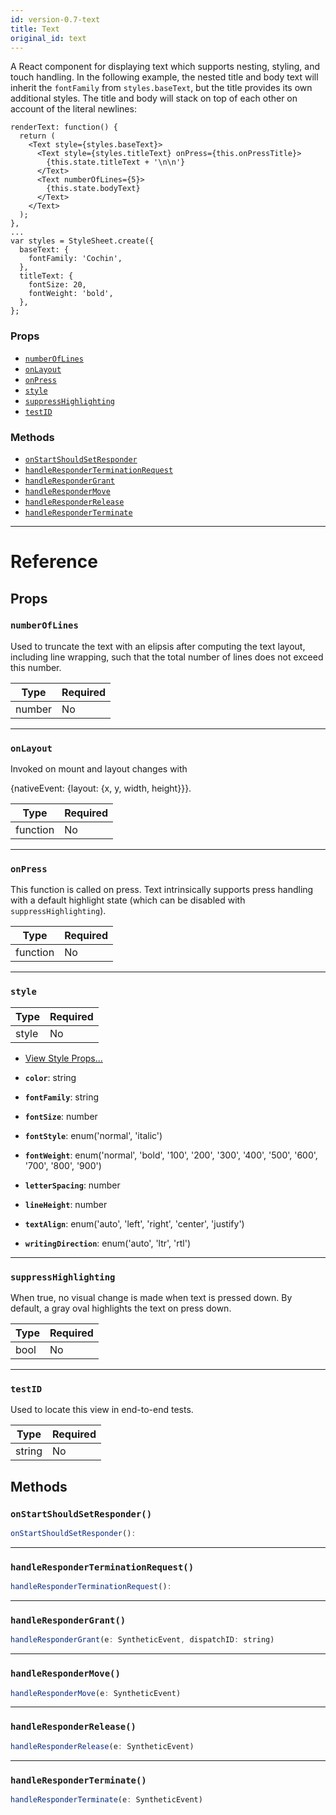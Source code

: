 ```yaml
---
id: version-0.7-text
title: Text
original_id: text
---
```

A React component for displaying text which supports nesting,
styling, and touch handling.  In the following example, the nested title and
body text will inherit the `fontFamily` from `styles.baseText`, but the title
provides its own additional styles.  The title and body will stack on top of
each other on account of the literal newlines:

```
renderText: function() {
  return (
    <Text style={styles.baseText}>
      <Text style={styles.titleText} onPress={this.onPressTitle}>
        {this.state.titleText + '\n\n'}
      </Text>
      <Text numberOfLines={5}>
        {this.state.bodyText}
      </Text>
    </Text>
  );
},
...
var styles = StyleSheet.create({
  baseText: {
    fontFamily: 'Cochin',
  },
  titleText: {
    fontSize: 20,
    fontWeight: 'bold',
  },
};
```

### Props

- [`numberOfLines`](text.md#numberoflines)
- [`onLayout`](text.md#onlayout)
- [`onPress`](text.md#onpress)
- [`style`](text.md#style)
- [`suppressHighlighting`](text.md#suppresshighlighting)
- [`testID`](text.md#testid)




### Methods

- [`onStartShouldSetResponder`](text.md#onstartshouldsetresponder)
- [`handleResponderTerminationRequest`](text.md#handleresponderterminationrequest)
- [`handleResponderGrant`](text.md#handlerespondergrant)
- [`handleResponderMove`](text.md#handlerespondermove)
- [`handleResponderRelease`](text.md#handleresponderrelease)
- [`handleResponderTerminate`](text.md#handleresponderterminate)




---

# Reference

## Props

### `numberOfLines`

Used to truncate the text with an elipsis after computing the text
layout, including line wrapping, such that the total number of lines does
not exceed this number.

| Type | Required |
| - | - |
| number | No |




---

### `onLayout`

Invoked on mount and layout changes with

  {nativeEvent: {layout: {x, y, width, height}}}.

| Type | Required |
| - | - |
| function | No |




---

### `onPress`

This function is called on press.  Text intrinsically supports press
handling with a default highlight state (which can be disabled with
`suppressHighlighting`).

| Type | Required |
| - | - |
| function | No |




---

### `style`



| Type | Required |
| - | - |
| style | No |


  - [View Style Props...](view-style-props.md#style)

  - **`color`**: string

  - **`fontFamily`**: string

  - **`fontSize`**: number

  - **`fontStyle`**: enum('normal', 'italic')

  - **`fontWeight`**: enum('normal', 'bold', '100', '200', '300', '400', '500', '600', '700', '800', '900')

  - **`letterSpacing`**: number

  - **`lineHeight`**: number

  - **`textAlign`**: enum('auto', 'left', 'right', 'center', 'justify')

  - **`writingDirection`**: enum('auto', 'ltr', 'rtl')



---

### `suppressHighlighting`

When true, no visual change is made when text is pressed down.  By
default, a gray oval highlights the text on press down.

| Type | Required |
| - | - |
| bool | No |




---

### `testID`

Used to locate this view in end-to-end tests.

| Type | Required |
| - | - |
| string | No |






## Methods

### `onStartShouldSetResponder()`

```javascript
onStartShouldSetResponder(): 
```



---

### `handleResponderTerminationRequest()`

```javascript
handleResponderTerminationRequest(): 
```



---

### `handleResponderGrant()`

```javascript
handleResponderGrant(e: SyntheticEvent, dispatchID: string)
```



---

### `handleResponderMove()`

```javascript
handleResponderMove(e: SyntheticEvent)
```



---

### `handleResponderRelease()`

```javascript
handleResponderRelease(e: SyntheticEvent)
```



---

### `handleResponderTerminate()`

```javascript
handleResponderTerminate(e: SyntheticEvent)
```



